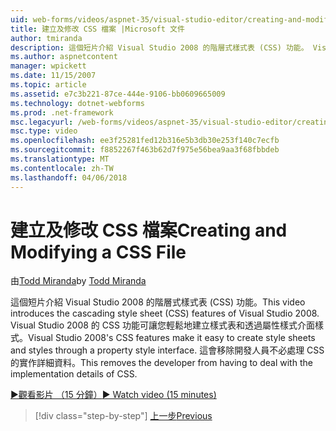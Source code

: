```yaml
---
uid: web-forms/videos/aspnet-35/visual-studio-editor/creating-and-modifying-a-css-file
title: 建立及修改 CSS 檔案 |Microsoft 文件
author: tmiranda
description: 這個短片介紹 Visual Studio 2008 的階層式樣式表 (CSS) 功能。 Visual Studio 2008 的 CSS 功能讓您輕鬆建立樣式表...
ms.author: aspnetcontent
manager: wpickett
ms.date: 11/15/2007
ms.topic: article
ms.assetid: e7c3b221-87ce-444e-9106-bb0609665009
ms.technology: dotnet-webforms
ms.prod: .net-framework
msc.legacyurl: /web-forms/videos/aspnet-35/visual-studio-editor/creating-and-modifying-a-css-file
msc.type: video
ms.openlocfilehash: ee3f25281fed12b316e5b3db30e253f140c7ecfb
ms.sourcegitcommit: f8852267f463b62d7f975e56bea9aa3f68fbbdeb
ms.translationtype: MT
ms.contentlocale: zh-TW
ms.lasthandoff: 04/06/2018
---
```

<a name="creating-and-modifying-a-css-file"></a><span data-ttu-id="c8813-104">建立及修改 CSS 檔案</span><span class="sxs-lookup"><span data-stu-id="c8813-104">Creating and Modifying a CSS File</span></span>
====================
<span data-ttu-id="c8813-105">由[Todd Miranda](https://github.com/tmiranda)</span><span class="sxs-lookup"><span data-stu-id="c8813-105">by [Todd Miranda](https://github.com/tmiranda)</span></span>

<span data-ttu-id="c8813-106">這個短片介紹 Visual Studio 2008 的階層式樣式表 (CSS) 功能。</span><span class="sxs-lookup"><span data-stu-id="c8813-106">This video introduces the cascading style sheet (CSS) features of Visual Studio 2008.</span></span> <span data-ttu-id="c8813-107">Visual Studio 2008 的 CSS 功能可讓您輕鬆地建立樣式表和透過屬性樣式介面樣式。</span><span class="sxs-lookup"><span data-stu-id="c8813-107">Visual Studio 2008's CSS features make it easy to create style sheets and styles through a property style interface.</span></span> <span data-ttu-id="c8813-108">這會移除開發人員不必處理 CSS 的實作詳細資料。</span><span class="sxs-lookup"><span data-stu-id="c8813-108">This removes the developer from having to deal with the implementation details of CSS.</span></span>

[<span data-ttu-id="c8813-109">&#9654;觀看影片 （15 分鐘）</span><span class="sxs-lookup"><span data-stu-id="c8813-109">&#9654; Watch video (15 minutes)</span></span>](https://channel9.msdn.com/Blogs/ASP-NET-Site-Videos/creating-and-modifying-a-css-file)

> [!div class="step-by-step"]
> [<span data-ttu-id="c8813-110">上一步</span><span class="sxs-lookup"><span data-stu-id="c8813-110">Previous</span></span>](quick-tour-of-the-visual-studio-2008-integrated-development-environment.md)
